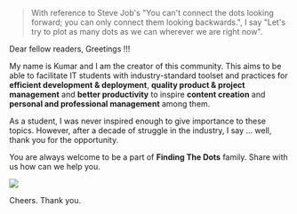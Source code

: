 
> With reference to Steve Job's "You can't connect the dots looking forward; you can only connect them looking backwards.", I say "Let's try to plot as many dots as we can wherever we are right now".


Dear fellow readers, Greetings !!!

My name is Kumar and I am the creator of this community. This aims to be able to facilitate IT students with industry-standard toolset and practices for **efficient development & deployment**, **quality product & project management** and **better productivity** to inspire **content creation** and **personal and professional management** among them.

As a student, I was never inspired enough to give importance to these topics. However, after a decade of struggle in the industry, I say ... well, thank you for the opportunity.

You are always welcome to be a part of **Finding The Dots** family. Share with us how can we help you.

[<img src="https://img.shields.io/badge/slack-join%20us%20now-purple.svg?logo=slack">](https://join.slack.com/t/findingthedots/shared_invite/enQtOTY2ODI3MDE2Njk1LTBkODY0NjBjZWVhNTFjZjVlOTc5ZGZlMDdlNTgzNjlmNzQ5YmVhNmZlOTE3YWRjZWRhYWI2OGNiZDJkNWZhY2I)

Cheers.
Thank you.
